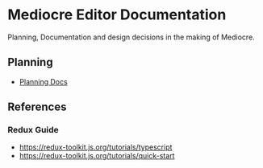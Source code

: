 # Mediocre Editor Documentation

Planning, Documentation and design decisions in the making of Mediocre.

## Planning

- [Planning Docs]('Planning.md')

## References

### Redux Guide

- https://redux-toolkit.js.org/tutorials/typescript
- https://redux-toolkit.js.org/tutorials/quick-start
